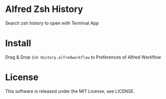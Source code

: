 # Alfred Zsh History

Search zsh history to open with Terminal App

# Install

Drag & Drop `Zsh History.alfredworkflow` to Preferences of Alfred Workflow

# License

This software is released under the MIT License, see LICENSE.
